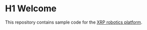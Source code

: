 # H1 Welcome
This repository contains sample code for the  [XRP robotics platform](https://experientialrobotics.org/).

